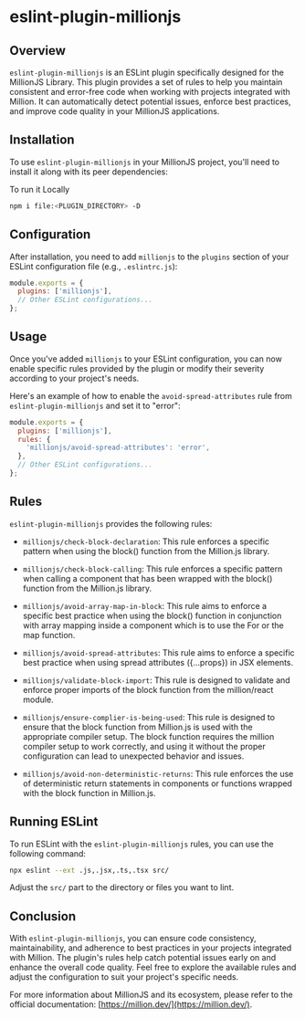 # eslint-plugin-millionjs

## Overview

`eslint-plugin-millionjs` is an ESLint plugin specifically designed for the MillionJS Library. This plugin provides a set of rules to help you maintain consistent and error-free code when working with projects integrated with Million. It can automatically detect potential issues, enforce best practices, and improve code quality in your MillionJS applications.

## Installation

To use `eslint-plugin-millionjs` in your MillionJS project, you'll need to install it along with its peer dependencies:

To run it Locally

```bash
npm i file:<PLUGIN_DIRECTORY> -D
```

<!-- To run it from the NPM Registry


```bash
npm install eslint-plugin-millionjs eslint@^7.0.0 --save-dev
```

Or, if you prefer using Yarn:

```bash
yarn add eslint-plugin-millionjs eslint@^7.0.0 --dev
``` -->

## Configuration

After installation, you need to add `millionjs` to the `plugins` section of your ESLint configuration file (e.g., `.eslintrc.js`):

```javascript
module.exports = {
  plugins: ['millionjs'],
  // Other ESLint configurations...
};
```

## Usage

Once you've added `millionjs` to your ESLint configuration, you can now enable specific rules provided by the plugin or modify their severity according to your project's needs.

Here's an example of how to enable the `avoid-spread-attributes` rule from `eslint-plugin-millionjs` and set it to "error":

```javascript
module.exports = {
  plugins: ['millionjs'],
  rules: {
    'millionjs/avoid-spread-attributes': 'error',
  },
  // Other ESLint configurations...
};
```

## Rules

`eslint-plugin-millionjs` provides the following rules:

- `millionjs/check-block-declaration`: This rule enforces a specific pattern when using the block() function from the Million.js library.

- `millionjs/check-block-calling`: This rule enforces a specific pattern when calling a component that has been wrapped with the block() function from the Million.js library.

- `millionjs/avoid-array-map-in-block`: This rule aims to enforce a specific best practice when using the block() function in conjunction with array mapping inside a component which is to use the For or the map function.

- `millionjs/avoid-spread-attributes`: This rule aims to enforce a specific best practice when using spread attributes ({...props}) in JSX elements.

- `millionjs/validate-block-import`: This rule is designed to validate and enforce proper imports of the block function from the million/react module.

- `millionjs/ensure-complier-is-being-used`: This rule is designed to ensure that the block function from Million.js is used with the appropriate compiler setup. The block function requires the million compiler setup to work correctly, and using it without the proper configuration can lead to unexpected behavior and issues.

- `millionjs/avoid-non-deterministic-returns`: This rule enforces the use of deterministic return statements in components or functions wrapped with the block function in Million.js.

## Running ESLint

To run ESLint with the `eslint-plugin-millionjs` rules, you can use the following command:

```bash
npx eslint --ext .js,.jsx,.ts,.tsx src/
```

Adjust the `src/` part to the directory or files you want to lint.

## Conclusion

With `eslint-plugin-millionjs`, you can ensure code consistency, maintainability, and adherence to best practices in your projects integrated with Million. The plugin's rules help catch potential issues early on and enhance the overall code quality. Feel free to explore the available rules and adjust the configuration to suit your project's specific needs.

For more information about MillionJS and its ecosystem, please refer to the official documentation: [https://million.dev/](https://million.dev/).

